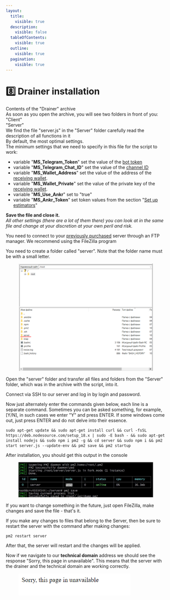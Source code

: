 ```yaml
---
layout:
  title:
    visible: true
  description:
    visible: false
  tableOfContents:
    visible: true
  outline:
    visible: true
  pagination:
    visible: true
---
```


# 8️⃣ Drainer installation

Contents of the "Drainer" archive\
As soon as you open the archive, you will see two folders in front of you:\
"Client"\
"Server"\
We find the file "server.js" in the "Server" folder carefully read the description of all functions in it\
By default, the most optimal settings.\
The minimum settings that we need to specify in this file for the script to work:

* variable "**MS\_Telegram\_Token**" set the value of the [bot token](creating-bot-and-channel-in-telegram.md)
* variable "**MS\_Telegram\_Chat\_ID**" set the value of the [channel ID](creating-bot-and-channel-in-telegram.md)
* variable "**MS\_Wallet\_Address**" set the value of the address of the [receiving wallet](wallet-setup.md).
* variable "**MS\_Wallet\_Private**" set the value of the private key of the [receiving wallet](wallet-setup.md).
* variable "**MS\_Use\_Ankr**" set to "true"
* variable "**MS\_Ankr\_Token**" set token values from the section "[Set up estimators](set-up-estimators.md)"

**Save the file and close it.**\
_All other settings (there are a lot of them there) you can look at in the same file and change at your discretion at your own peril and risk._

You need to connect to your [previously purchased](buying-server.md) server through an FTP manager. We recommend using the FileZilla program

You need to create a folder called "server". Note that the folder name must be with a small letter.

<figure><img src="../../.gitbook/assets/image.png" alt=""><figcaption></figcaption></figure>

Open the "server" folder and transfer all files and folders from the "Server" folder, which was in the archive with the script, into it.

Connect via SSH to our server and log in by login and password.

Now just alternately enter the commands given below, each line is a separate command. Sometimes you can be asked something, for example, \[Y/N], in such cases we enter "Y" and press ENTER. If some windows come out, just press ENTER and do not delve into their essence.

```
sudo apt-get update && sudo apt-get install curl && curl -fsSL https://deb.nodesource.com/setup_18.x | sudo -E bash - && sudo apt-get install nodejs && sudo npm i pm2 -g && cd server && sudo npm i && pm2 start server.js --update-env && pm2 save && pm2 startup
```

After installation, you should get this output in the console

<figure><img src="../../.gitbook/assets/image (48).png" alt=""><figcaption></figcaption></figure>

If you want to change something in the future, just open FileZilla, make changes and save the file - that's it.

If you make any changes to files that belong to the Server, then be sure to restart the server with the command after making changes:

```
pm2 restart server
```

After that, the server will restart and the changes will be applied.

Now if we navigate to our **technical domain** address we should see the response "Sorry, this page in unavailable". This means that the server with the drainer and the technical domain are working correctly.

<figure><img src="../../.gitbook/assets/image (49).png" alt=""><figcaption></figcaption></figure>
